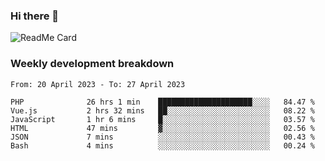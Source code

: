 ### Hi there 👋

<!--
**itzcy/itzcy** is a ✨ _special_ ✨ repository because its `README.md` (this file) appears on your GitHub profile.

Here are some ideas to get you started:

- 🔭 I’m currently working on ...
- 🌱 I’m currently learning ...
- 👯 I’m looking to collaborate on ...
- 🤔 I’m looking for help with ...
- 💬 Ask me about ...
- 📫 How to reach me: ...
- 😄 Pronouns: ...
- ⚡ Fun fact: ...
-->
![ReadMe Card](https://github-readme-stats.vercel.app/api?username=itzcy&show_icons=true&title_color=2d3198&icon_color=797cb8&text_color=24292e&bg_color=f6f8fa)

### Weekly development breakdown
<!--START_SECTION:waka-->

```text
From: 20 April 2023 - To: 27 April 2023

PHP              26 hrs 1 min    █████████████████████░░░░   84.47 %
Vue.js           2 hrs 32 mins   ██░░░░░░░░░░░░░░░░░░░░░░░   08.22 %
JavaScript       1 hr 6 mins     █░░░░░░░░░░░░░░░░░░░░░░░░   03.57 %
HTML             47 mins         ▓░░░░░░░░░░░░░░░░░░░░░░░░   02.56 %
JSON             7 mins          ░░░░░░░░░░░░░░░░░░░░░░░░░   00.43 %
Bash             4 mins          ░░░░░░░░░░░░░░░░░░░░░░░░░   00.24 %
```

<!--END_SECTION:waka-->

